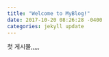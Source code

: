 ```yaml
---
title: "Welcome to MyBlog!"
date: 2017-10-20 08:26:28 -0400
categories: jekyll update
---
```


첫 게시물,,,,,
